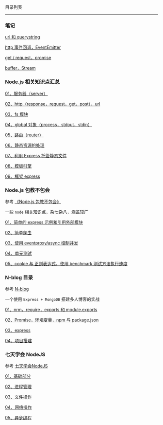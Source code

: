 目录列表

----


### 笔记

[url 和 querystring](https://github.com/hanekaoru/WebLearningNotes/blob/master/node/note/笔记/01.md)

[http 事件回调，EventEmitter](https://github.com/hanekaoru/WebLearningNotes/blob/master/node/note/笔记/02.md)

[get / request，promise](https://github.com/hanekaoru/WebLearningNotes/blob/master/node/note/笔记/03.md)

[buffer，Stream](https://github.com/hanekaoru/WebLearningNotes/blob/master/node/note/笔记/04.md)



### Node.js 相关知识点汇总

[01、服务器（server）](https://github.com/hanekaoru/WebLearningNotes/blob/master/node/note/汇总/note/01.md)

[02、http（response，request，get，post），url](https://github.com/hanekaoru/WebLearningNotes/blob/master/node/note/汇总/note/02.md)

[03、fs 模块](https://github.com/hanekaoru/WebLearningNotes/blob/master/node/note/汇总/note/03.md) 

[04、global 对象（process，stdout，stdin）](https://github.com/hanekaoru/WebLearningNotes/blob/master/node/note/汇总/note/04.md)

[05、路由（router）](https://github.com/hanekaoru/WebLearningNotes/blob/master/node/note/汇总/note/05.md)

[06、静态资源的处理](https://github.com/hanekaoru/WebLearningNotes/blob/master/node/note/汇总/note/06.md)

[07、利用 Express 托管静态文件](https://github.com/hanekaoru/WebLearningNotes/blob/master/node/note/汇总/note/07.md)

[08、模版引擎](https://github.com/hanekaoru/WebLearningNotes/blob/master/node/note/汇总/note/08.md)

[09、框架 express](https://github.com/hanekaoru/WebLearningNotes/blob/master/node/note/汇总/note/09.md)



### Node.js 包教不包会

参考 [《Node.js 包教不包会》](https://github.com/hanekaoru/node-lessons)

一些 `node` 相关知识点，杂七杂八，涵盖较广

[01、简单的 express 示例和引用外部模块](https://github.com/hanekaoru/WebLearningNotes/blob/master/node/note/包教不包会/note/01.md)

[02、简单爬虫](https://github.com/hanekaoru/WebLearningNotes/blob/master/node/note/包教不包会/note/02.md)

[03、使用 eventproxy/async 控制并发](https://github.com/hanekaoru/WebLearningNotes/blob/master/node/note/包教不包会/note/03.md)

[04、单元测试](https://github.com/hanekaoru/WebLearningNotes/blob/master/node/note/包教不包会/note/04.md)

[05、cookie 与 正则表达式，使用 benchmark 测试方法执行速度](https://github.com/hanekaoru/WebLearningNotes/blob/master/node/note/包教不包会/note/05.md)


### N-blog 目录

参考 [N-blog](https://github.com/nswbmw/N-blog)

一个使用 `Express + MongoDB` 搭建多人博客的实战

[01、nrm，require，exports 和 module.exports](https://github.com/hanekaoru/WebLearningNotes/blob/master/node/note/N-blog/note/01.md)

[02、Promise，环境变量，npm 与 package.json](https://github.com/hanekaoru/WebLearningNotes/blob/master/node/note/N-blog/note/02.md)

[03、express](https://github.com/hanekaoru/WebLearningNotes/blob/master/node/note/N-blog/note/03.md)

[04、项目搭建](https://github.com/hanekaoru/WebLearningNotes/blob/master/node/note/N-blog/note/04.md)



### 七天学会 NodeJS

参考 [七天学会NodeJS](http://nqdeng.github.io/7-days-nodejs/)

[01、基础部分](https://github.com/hanekaoru/WebLearningNotes/blob/master/node/note/七天/note/01.md)

[02、进程管理](https://github.com/hanekaoru/WebLearningNotes/blob/master/node/note/七天/note/02.md)

[03、文件操作](https://github.com/hanekaoru/WebLearningNotes/blob/master/node/note/七天/note/03.md)

[04、网络操作](https://github.com/hanekaoru/WebLearningNotes/blob/master/node/note/七天/note/04.md)

[05、异步编程](https://github.com/hanekaoru/WebLearningNotes/blob/master/node/note/七天/note/05.md)
